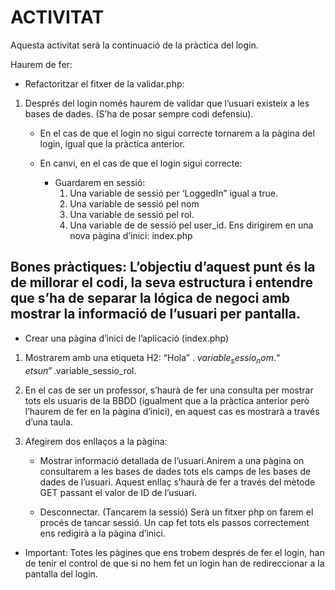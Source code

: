 # ACTIVITAT

Aquesta activitat serà la continuació de la pràctica del login. 


Haurem de fer:
* Refactoritzar el fitxer de la validar.php:

1. Després del login només haurem de validar que l’usuari existeix a les bases de dades. (S’ha de posar sempre codi defensiu).
    - En el cas de que el login no sigui correcte tornarem a la pàgina del login, igual que la pràctica anterior.

    - En canvi, en el cas de que el login sigui correcte:
        - Guardarem en sessió:
            1. Una variable de sessió per ‘LoggedIn” igual a true. 
            2. Una variable de sessió pel nom
            3. Una variable de sessió pel rol.
            4. Una variable de de sessió pel user_id.
            Ens dirigirem en una nova pàgina d’inici: index.php

## Bones pràctiques: L’objectiu d’aquest punt és la de millorar el codi, la seva estructura i entendre que s’ha de separar la lógica de negoci amb mostrar la informació de l’usuari per pantalla.

* Crear una pàgina d’inici de l’aplicació (index.php)
1. Mostrarem amb una etiqueta H2: “Hola” . $variable_sessio_nom. “ ets un ”.$variable_sessio_rol.

2. En el cas de ser un professor, s’haurà de fer una consulta per mostrar tots els usuaris de la BBDD (igualment que a la pràctica anterior però l’haurem de fer en la pàgina d’inici), en aquest cas es mostrarà a través d’una taula.

3. Afegirem dos enllaços a la pàgina:
    - Mostrar informació detallada de l’usuari.Anirem a una pàgina on consultarem a les bases de dades tots els camps de les bases de dades de l’usuari.
    Aquest enllaç s’haurà de fer a través del mètode GET passant el valor de ID de l’usuari.

    - Desconnectar. (Tancarem la sessió)
    Serà un fitxer php on farem el procés de tancar sessió. 
    Un cap fet tots els passos correctement ens redigirà a la pàgina d’inici.


* Important: Totes les pàgines que ens trobem després de fer el login, han de tenir el control de que si no hem fet un login han de redireccionar a la pantalla del login.

